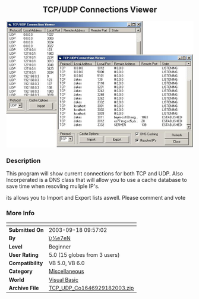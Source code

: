 ﻿<div align="center">

## TCP/UDP Connections Viewer

<img src="PIC2003918956522935.JPG">
</div>

### Description

This program will show current connections for both TCP and UDP. Also Incorperated is a DNS class that will allow you to use a cache database to save time when resovling muliple IP's.

its allows you to Import and Export lists aswell. Please comment and vote
 
### More Info
 


<span>             |<span>
---                |---
**Submitted On**   |2003-09-18 09:57:02
**By**             |[ï¿½e7eN](https://github.com/Planet-Source-Code/PSCIndex/blob/master/ByAuthor/e7en.md)
**Level**          |Beginner
**User Rating**    |5.0 (15 globes from 3 users)
**Compatibility**  |VB 5\.0, VB 6\.0
**Category**       |[Miscellaneous](https://github.com/Planet-Source-Code/PSCIndex/blob/master/ByCategory/miscellaneous__1-1.md)
**World**          |[Visual Basic](https://github.com/Planet-Source-Code/PSCIndex/blob/master/ByWorld/visual-basic.md)
**Archive File**   |[TCP\_UDP\_Co1646929182003\.zip](https://github.com/Planet-Source-Code/e7en-tcp-udp-connections-viewer__1-48603/archive/master.zip)








